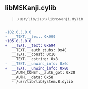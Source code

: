 ## libMSKanji.dylib

> `/usr/lib/i18n/libMSKanji.dylib`

```diff

-102.0.0.0.0
-  __TEXT.__text: 0x688
+105.0.0.0.0
+  __TEXT.__text: 0x694
   __TEXT.__auth_stubs: 0x40
   __TEXT.__const: 0x10
   __TEXT.__cstring: 0x8
-  __TEXT.__unwind_info: 0x6c
+  __TEXT.__unwind_info: 0x80
   __AUTH_CONST.__auth_got: 0x20
   __AUTH.__data: 0x58
   - /usr/lib/libSystem.B.dylib

```
